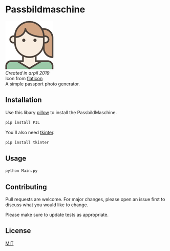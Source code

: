 # Passbildmaschine

<img src="https://github.com/Domepo/PassbildMaschine/blob/master/img/frau.png" alt="" width="150" height="150"><br>
*Created in arpil 2019*<br>
Icon from [flaticon](https://www.flaticon.com/de/autoren/becris)<br>
A simple passport photo generator.



## Installation

Use this libary [pillow](https://pillow.readthedocs.io/en/stable/) to install the PassbildMaschine.

```bash
pip install PIL
```
You`ll also need [tkinter](https://docs.python.org/3/library/tkinter.html).
```bash
pip install tkinter
```
## Usage

```python
python Main.py
```

## Contributing
Pull requests are welcome. For major changes, please open an issue first to discuss what you would like to change.

Please make sure to update tests as appropriate.

## License
[MIT](https://choosealicense.com/licenses/mit/)
